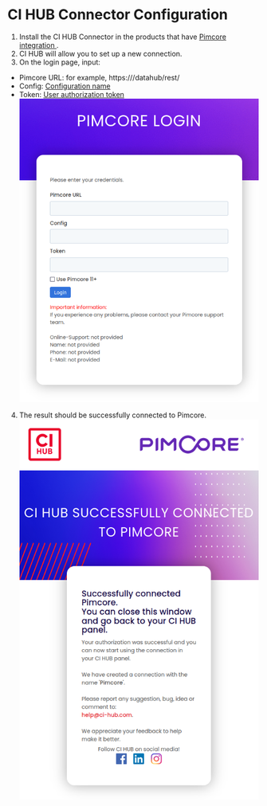 # CI HUB Connector Configuration

1. Install the CI HUB Connector in the products that have [Pimcore integration ](https://ci-hub.com/integration/pimcore).
2. CI HUB will allow you to set up a new connection.
3. On the login page, input:
* Pimcore URL: for example, https://<your-page>/datahub/rest/
* Config: [Configuration name](docs/01-endpoint-configuration.md)  
* Token: [User authorization token](docs/00-user-authorization.md)  
![Swagger UI](images/ci-hub-login.png "Pimcore Login")
4. The result should be successfully connected to Pimcore.  
![Swagger UI](images/ci-hub-connected.png "Pimcore Connected")

